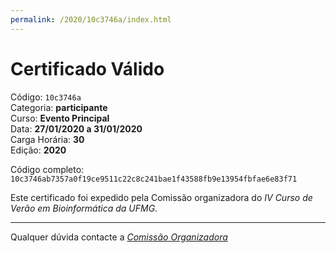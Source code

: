 ```yaml
---
permalink: /2020/10c3746a/index.html
---
```


# Certificado Válido

Código: `10c3746a`<br>
Categoria: **participante**<br>
Curso: **Evento Principal**<br>
Data: **27/01/2020 a 31/01/2020**<br>
Carga Horária: **30**<br>
Edição: **2020**<br>


Código completo: `10c3746ab7357a0f19ce9511c22c8c241bae1f43588fb9e13954fbfae6e83f71`


Este certificado foi expedido pela Comissão organizadora do *IV Curso de Verão em Bioinformática da UFMG*.

----

Qualquer dúvida contacte a [_Comissão Organizadora_](<mailto:cursobioinfoufmg@gmail.com$subject=[Certificados]>)

